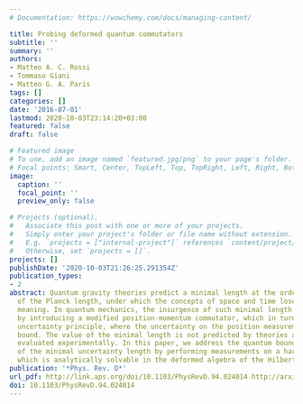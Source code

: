 ```yaml
---
# Documentation: https://wowchemy.com/docs/managing-content/

title: Probing deformed quantum commutators
subtitle: ''
summary: ''
authors:
- Matteo A. C. Rossi
- Tommaso Giani
- Matteo G. A. Paris
tags: []
categories: []
date: '2016-07-01'
lastmod: 2020-10-03T23:14:20+03:00
featured: false
draft: false

# Featured image
# To use, add an image named `featured.jpg/png` to your page's folder.
# Focal points: Smart, Center, TopLeft, Top, TopRight, Left, Right, BottomLeft, Bottom, BottomRight.
image:
  caption: ''
  focal_point: ''
  preview_only: false

# Projects (optional).
#   Associate this post with one or more of your projects.
#   Simply enter your project's folder or file name without extension.
#   E.g. `projects = ["internal-project"]` references `content/project/deep-learning/index.md`.
#   Otherwise, set `projects = []`.
projects: []
publishDate: '2020-10-03T21:26:25.291354Z'
publication_types:
- 2
abstract: Quantum gravity theories predict a minimal length at the order of magnitude
  of the Planck length, under which the concepts of space and time lose every physical
  meaning. In quantum mechanics, the insurgence of such minimal length can be described
  by introducing a modified position-momentum commutator, which in turn yields a generalized
  uncertainty principle, where the uncertainty on the position measurement has a lower
  bound. The value of the minimal length is not predicted by theories and must be
  evaluated experimentally. In this paper, we address the quantum bound to estimability
  of the minimal uncertainty length by performing measurements on a harmonic oscillator,
  which is analytically solvable in the deformed algebra of the Hilbert subspace.
publication: '*Phys. Rev. D*'
url_pdf: http://link.aps.org/doi/10.1103/PhysRevD.94.024014 http://arxiv.org/abs/1606.03420
doi: 10.1103/PhysRevD.94.024014
---
```

